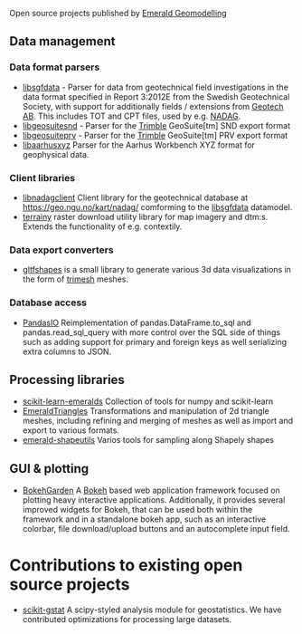 Open source projects published by [Emerald Geomodelling](https://www.emerald-geomodelling.com/)

## Data management
### Data format parsers

* [libsgfdata](https://github.com/emerald-geomodelling/libsgfdata) - Parser for data from geotechnical field investigations in the data format specified in Report 3:2012E from the Swedish Geotechnical Society, with support for additionally fields / extensions from [Geotech AB](https://static1.squarespace.com/static/565c5cc1e4b05079e4c0fcfb/t/587c984bbf629abac09d265f/1484560476906/6-SWE-CPT-LOG-v5.xx.pdf). This includes TOT and CPT files, used by e.g. [NADAG](http://geo.ngu.no/kart/nadag/). 
* [libgeosuitesnd](https://github.com/emerald-geomodelling/libgeosuitesnd) - Parser for the [Trimble](https://www.trimble.com/) GeoSuite[tm] SND export format
* [libgeosuiteprv](https://github.com/emerald-geomodelling/libgeosuiteprv) - Parser for the [Trimble](https://www.trimble.com/) GeoSuite[tm] PRV export format
* [libaarhusxyz](https://github.com/emerald-geomodelling/libaarhusxyz) Parser for the Aarhus Workbench XYZ format for geophysical data.

### Client libraries
* [libnadagclient](https://github.com/emerald-geomodelling/libnadagclient) Client library for the geotechnical database at https://geo.ngu.no/kart/nadag/ comforming to the [libsgfdata](https://github.com/emerald-geomodelling/libsgfdata) datamodel.
* [terrainy](https://github.com/emerald-geomodelling/terrainy) raster download utility library for map imagery and dtm:s. Extends the functionality of e.g. contextily.

### Data export converters

* [gltfshapes](https://github.com/emerald-geomodelling/gltfshapes) is a small library to generate various 3d data
visualizations in the form of [trimesh](https://trimsh.org/) meshes.

### Database access
* [PandasIO](https://github.com/emerald-geomodelling/PandasIO) Reimplementation of pandas.DataFrame.to_sql and pandas.read_sql_query with more control over the SQL side of things such as adding support for primary and foreign keys as well serializing extra columns to JSON.


## Processing libraries
* [scikit-learn-emeralds](https://github.com/emerald-geomodelling/scikit-learn-emeralds) Collection of tools for numpy and scikit-learn
* [EmeraldTriangles](https://github.com/emerald-geomodelling/EmeraldTriangles) Transformations and manipulation of 2d triangle meshes, including refining and merging of meshes as well as import and export to various formats.
* [emerald-shapeutils](https://github.com/emerald-geomodelling/emerald-shapeutils) Varios tools for sampling along Shapely shapes

## GUI & plotting
* [BokehGarden](https://github.com/emerald-geomodelling/BokehGarden) A [Bokeh](https://bokeh.org/) based web application
framework focused on plotting heavy interactive applications. Additionally, it provides several improved widgets for Bokeh, that can
be used both within the framework and in a standalone bokeh app, such as an interactive colorbar, file download/upload buttons and an autocomplete input field.

# Contributions to existing open source projects

* [scikit-gstat](https://github.com/mmaelicke/scikit-gstat) A scipy-styled analysis module for geostatistics. We have contributed optimizations for processing large datasets.
